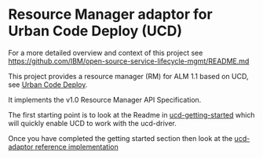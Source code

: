 # Resource Manager adaptor for Urban Code Deploy (UCD)
For a more detailed overview and context of this project see https://github.com/IBM/open-source-service-lifecycle-mgmt/README.md

This project provides a resource manager (RM) for ALM 1.1 based on UCD, see [Urban Code Deploy](https://developer.ibm.com/urbancode/products/urbancode-deploy/).


It implements the v1.0 Resource Manager API Specification.

The first starting point is to look at the Readme in [ucd-getting-started](./ucd-getting-started/README.md) which will quickly enable UCD to work with the ucd-driver.

Once you have completed the getting started section then look at the [ucd-adaptor reference implementation](./ucd-adaptor/README.md)
